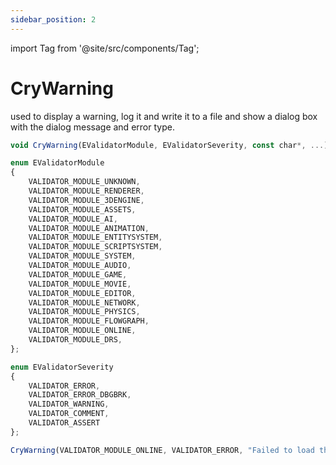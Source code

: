 ```yaml
---
sidebar_position: 2
---
```

import Tag from '@site/src/components/Tag';


# CryWarning

used to display a warning, log it and write it to a file and show a dialog box with the dialog message and error type.
```jsx title="Function"
void CryWarning(EValidatorModule, EValidatorSeverity, const char*, ...) PRINTF_PARAMS(3, 4);
```

```jsx title="EValidatorModule"
enum EValidatorModule
{
	VALIDATOR_MODULE_UNKNOWN,
	VALIDATOR_MODULE_RENDERER,
	VALIDATOR_MODULE_3DENGINE,
	VALIDATOR_MODULE_ASSETS,
	VALIDATOR_MODULE_AI,
	VALIDATOR_MODULE_ANIMATION,
	VALIDATOR_MODULE_ENTITYSYSTEM,
	VALIDATOR_MODULE_SCRIPTSYSTEM,
	VALIDATOR_MODULE_SYSTEM,
	VALIDATOR_MODULE_AUDIO,
	VALIDATOR_MODULE_GAME,
	VALIDATOR_MODULE_MOVIE,
	VALIDATOR_MODULE_EDITOR,
	VALIDATOR_MODULE_NETWORK,
	VALIDATOR_MODULE_PHYSICS,
	VALIDATOR_MODULE_FLOWGRAPH,
	VALIDATOR_MODULE_ONLINE,
	VALIDATOR_MODULE_DRS,
};
```

```jsx title="EValidatorSeverity"
enum EValidatorSeverity
{
	VALIDATOR_ERROR,
	VALIDATOR_ERROR_DBGBRK,
	VALIDATOR_WARNING,
	VALIDATOR_COMMENT,
	VALIDATOR_ASSERT
};
```

```jsx title="Example"
CryWarning(VALIDATOR_MODULE_ONLINE, VALIDATOR_ERROR, "Failed to load the lobby!");
```